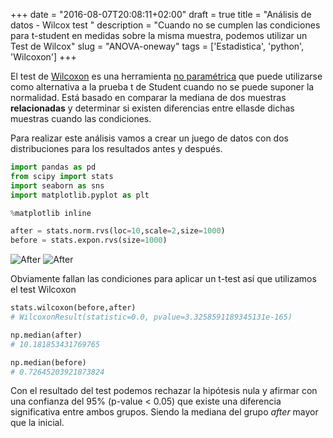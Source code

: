 +++
date = "2016-08-07T20:08:11+02:00"
draft = true
title = "Análisis de datos - Wilcox test <Python>"
description = "Cuando no se cumplen las condiciones para t-student en medidas sobre la misma muestra, podemos utilizar un Test de Wilcox"
slug = "ANOVA-oneway"
tags = ['Estadistica', 'python', 'Wilcoxon']
+++

El test de [Wilcoxon](https://es.wikipedia.org/wiki/Prueba_de_los_rangos_con_signo_de_Wilcoxon) es una herramienta [no paramétrica](https://es.wikipedia.org/wiki/Estad%C3%ADstica_no_param%C3%A9trica) que puede utilizarse como alternativa a la prueba t de Student cuando no se puede suponer la normalidad. Está basado en comparar la mediana de dos muestras **relacionadas** y determinar si existen diferencias entre ellasde dichas muestras cuando las condiciones.

Para realizar este análisis vamos a crear un juego de datos con dos distribuciones para los resultados antes y después.

``` python
import pandas as pd
from scipy import stats
import seaborn as sns
import matplotlib.pyplot as plt

%matplotlib inline

after = stats.norm.rvs(loc=10,scale=2,size=1000)
before = stats.expon.rvs(size=1000)
```

![After](/images/17_1.png)
![After](/images/17_2.png)

Obviamente fallan las condiciones para aplicar un t-test así que utilizamos el test Wilcoxon

```python
stats.wilcoxon(before,after)
# WilcoxonResult(statistic=0.0, pvalue=3.3258591189345131e-165)

np.median(after)
# 10.181853431769765

np.median(before)
# 0.72645203921873824

```

Con el resultado del test podemos rechazar la hipótesis nula y afirmar con una confianza del 95% (p-value < 0.05) que existe una diferencia significativa entre ambos grupos. Siendo la mediana del grupo *after* mayor que la inicial.
